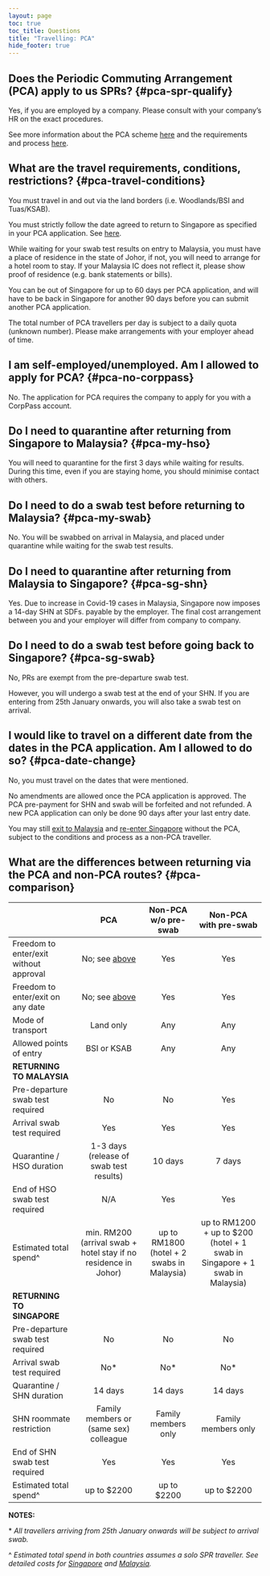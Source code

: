 ```yaml
---
layout: page
toc: true
toc_title: Questions
title: "Travelling: PCA"
hide_footer: true
---
```


## Does the Periodic Commuting Arrangement (PCA) apply to us SPRs? {#pca-spr-qualify}

Yes, if you are employed by a company. Please consult with your company’s HR on the exact procedures.

See more information about the PCA scheme [here][SafeTravel] and the requirements and process [here][PCA Requirements and Process].


## What are the travel requirements, conditions, restrictions? {#pca-travel-conditions}

You must travel in and out via the land borders (i.e. Woodlands/BSI and Tuas/KSAB).

You must strictly follow the date agreed to return to Singapore as specified in your PCA application. See [here](#pca-date-change).

While waiting for your swab test results on entry to Malaysia, you must have a place of residence in the state of Johor, if not, you will need to arrange for a hotel room to stay. If your Malaysia IC does not reflect it, please show proof of residence (e.g. bank statements or bills).

You can be out of Singapore for up to 60 days per PCA application, and will have to be back in Singapore for another 90 days before you can submit another PCA application.

The total number of PCA travellers per day is subject to a daily quota (unknown number). Please make arrangements with your employer ahead of time.


## I am self-employed/unemployed. Am I allowed to apply for PCA? {#pca-no-corppass}

No. The application for PCA requires the company to apply for you with a CorpPass account.


## Do I need to quarantine after returning from Singapore to Malaysia? {#pca-my-hso}

You will need to quarantine for the first 3 days while waiting for results. During this time, even if you are staying home, you should minimise contact with others.

## Do I need to do a swab test before returning to Malaysia? {#pca-my-swab}

No. You will be swabbed on arrival in Malaysia, and placed under quarantine while waiting for the swab test results.

## Do I need to quarantine after returning from Malaysia to Singapore? {#pca-sg-shn}

Yes. Due to increase in Covid-19 cases in Malaysia, Singapore now imposes a 14-day SHN at SDFs. payable by the employer. The final cost arrangement between you and your employer will differ from company to company.

## Do I need to do a swab test before going back to Singapore? {#pca-sg-swab}

No, PRs are exempt from the pre-departure swab test.

However, you will undergo a swab test at the end of your SHN. If you are entering from 25th January onwards, you will also take a swab test on arrival.

## I would like to travel on a different date from the dates in the PCA application. Am I allowed to do so? {#pca-date-change}

No, you must travel on the dates that were mentioned. 

No amendments are allowed once the PCA application is approved. The PCA pre-payment for SHN and swab will be forfeited and not refunded. A new PCA application can only be done 90 days after your last entry date.

You may still [exit to Malaysia](/non-pca-sg-to-my) and [re-enter Singapore](/non-pca-my-to-sg) without the PCA, subject to the conditions and process as a non-PCA traveller.

## What are the differences between returning via the PCA and non-PCA routes? {#pca-comparison}

|  | PCA | Non-PCA<br>w/o pre-swab | Non-PCA<br>with pre-swab |
|--|:-----:|:---------:|:------:|
|Freedom to enter/exit without approval|No; see [above](#pca-travel-conditions)|Yes|Yes|
|Freedom to enter/exit on any date|No; see [above](#pca-date-change)|Yes|Yes|
|Mode of transport|Land only|Any|Any|
|Allowed points of entry|BSI or KSAB|Any|Any|
|**RETURNING TO MALAYSIA**| | |
|Pre-departure swab test required|No|No|Yes|
|Arrival swab test required|Yes|Yes|Yes|
|Quarantine / HSO duration|1-3 days<br/>(release of swab test results)| 10 days | 7 days|
|End of HSO swab test required|N/A|Yes|Yes
|Estimated total spend^|min. RM200<br/>(arrival swab + hotel stay if no residence in Johor)|up to RM1800<br/>(hotel + 2 swabs in Malaysia)|up to RM1200 + up to $200<br/>(hotel + 1 swab in Singapore + 1 swab in Malaysia)|
|**RETURNING TO SINGAPORE**| | |
|Pre-departure swab test required|No|No|No|
|Arrival swab test required|No\*|No\*|No\*|
|Quarantine / SHN duration |14 days|14 days|14 days|
|SHN roommate restriction|Family members or (same sex) colleague|Family members only|Family members only|
|End of SHN swab test required|Yes|Yes|Yes|
|Estimated total spend^|up to $2200|up to $2200|up to $2200|


**NOTES:**

\* _All travellers arriving from 25th January onwards will be subject to arrival swab._

^ _Estimated total spend in both countries assumes a solo SPR traveller. See detailed costs for [Singapore][SG SHN Cost] and [Malaysia][Non-PCA Quarantine]._

[SafeTravel]: https://safetravel.ica.gov.sg/pca/overview
[PCA Requirements and Process]: https://safetravel.ica.gov.sg/pca/requirements-and-process
[Non-PCA Quarantine]: /non-pca-sg-to-my#my-hso-cost
[SG SHN Cost]: /non-pca-my-to-sg#shn-cost
